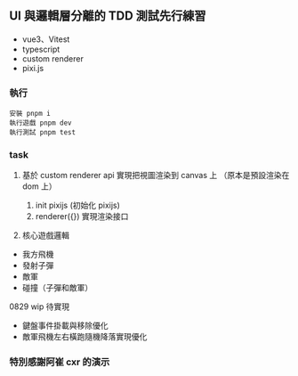 ## UI 與邏輯層分離的 TDD 測試先行練習

- vue3、Vitest
- typescript
- custom renderer
- pixi.js

### 執行

```
安裝 pnpm i
執行遊戲 pnpm dev
執行測試 pnpm test
```

### task

1. 基於 custom renderer api 實現把視圖渲染到 canvas 上
   （原本是預設渲染在 dom 上）

   1. init pixijs (初始化 pixijs)
   2. renderer({}) 實現渲染接口

2. 核心遊戲邏輯

- 我方飛機
- 發射子彈
- 敵軍
- 碰撞（子彈和敵軍）

0829 wip 待實現

- 鍵盤事件掛載與移除優化
- 敵軍飛機左右橫跑隨機降落實現優化

### 特別感謝阿崔 cxr 的演示

